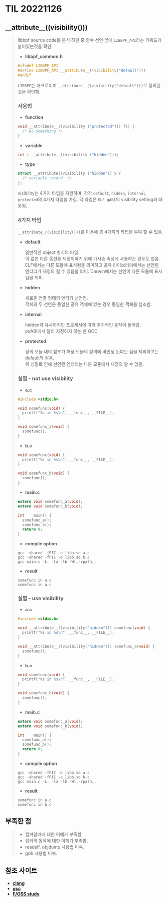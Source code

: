 # TIL 20221126

## \_\_attribute__((visibility())) 
>libbpf source code를 분석 하던 중 함수 선언 앞에 `LIBBPF_API`라는 키워드가 붙어있는것을 확인.
>* **libbpf_common.h**
>```c
>#ifndef LIBBPF_API
>#define LIBBPF_API __attribute__((visibility("default")))
>#endif
>```
>`LIBBPF`는 매크로이며 `__attribute__((visibility("default")))`로 정의된것을 확인함.
> ### 사용법
> * **function**
>```c
>void __attribute__((visibility ("protected"))) f() {
>	/* Do Something */	
>}
>```
> * **variable**
>```c
>int i __attribute__((visibility ("hidden")));
>```
> * **type**
>```c
>struct __attribute((visibility ("hidden")) S {
>	/* variable record  */
>};
>```
>
> visibility는 4가지 타입을 지원하며, 각각 `default`, `hidden`, `internal`, `protected`의 4가지 타입을 가짐.
> 각 타입은 `ELF gABI`의 visibility setting과 대응됨.
>
> ### 4가지 타입
> `__attribute_((visibility()))`를 이용해 총 4가지의 타입을 부여 할 수 있음.
> * **default**
>
>	일반적인 object 형식의 타입.\
>	이 값은 다른 옵션을 재정의하기 위해 가시승 속성에 사용하는 경우도 있음.\
>	ELF에서는 다른 모듈에 표시됨을 의미하고 공유 라이브러리에서는 선언된 엔티티가 재정의 될 수 있음을 의미.
>	Darwin에서는 선언이 다른 모듈에 표시됨을 의미.
> 	
> * **hidden**
>
>	새로운 연결 형태의 엔티티 선언임.\
>	객체의 두 선언은 동일한 공유 객체에 있는 경우 동일한 객체를 참조함.
> 
> * **internal**
>
>	hidden과 유사하지만 프로세서에 따라 추가적인 동작이 들어감.\
>	psABI에서 달리 지정하지 않는 한 GCC
>
> * **protected**
>
>	정의 모듈 내의 참조가 해당 모듈의 정의에 바인딩 된다는 점을 제외하고는 default와 같음.\
>	위 성질로 인해 선언된 엔터티는 다른 모듈에서 재정의 할 수 없음.
>
> ### 실험 - not use visibility
> * **a.c**
>```c
>#include <stdio.h>
>
>void somefunc(void) {
>	printf("%s in %s\n", __func__, __FILE__);	
>}
>
>void somefunc_a(void) {
>	somefunc();
>}
>```
> * **b.c**
>```c
>void somefunc(void) {
>	printf("%s in %s\n", __func__, __FILE__);	
>}
>
>void somefunc_b(void) {
>	somefunc();
>}
>```
> * **main.c**
>```c
>extern void somefunc_a(void);
>extern void somefunc_b(void);
>
>int	main() {
>	somefunc_a();
>	somefunc_b();
>	return 0;
>}
>```
> * **compile option**
>```shell
>gcc -shared -fPIC -o liba.so a.c
>gcc -shared -fPIC -o libb.so b.c
>gcc main.c -L. -la -lb -Wl,-rpath,.
>```
>* **result**
>```shell
>somefunc in a.c
>somefunc in a.c
>```
> ### 실험 - use visibility
> * **a.c**
>```c
>#include <stdio.h>
>
>void __attribute__((visibility("hidden"))) somefunc(void) {
>	printf("%s in %s\n", __func__, __FILE__);	
>}
>
>void __attribute__((visibility("hidden"))) somefunc_a(void) {
>	somefunc();
>}
>```
> * **b.c**
>```c
>void somefunc(void) {
>	printf("%s in %s\n", __func__, __FILE__);	
>}
>
>void somefunc_b(void) {
>	somefunc();
>}
>```
> * **main.c**
>```c
>extern void somefunc_a(void);
>extern void somefunc_b(void);
>
>int	main() {
>	somefunc_a();
>	somefunc_b();
>	return 0;
>}
>```
> * **compile option**
>```shell
>gcc -shared -fPIC -o liba.so a.c
>gcc -shared -fPIC -o libb.so b.c
>gcc main.c -L. -la -lb -Wl,-rpath,.
>```
>* **result**
>```shell
>somefunc in a.c
>somefunc in b.c
>```

## 부족한 점
> * 컴파일러에 대한 이해가 부족함.
> * 링커의 동작에 대한 이해가 부족함.
> * readelf, objdump 사용법 미숙.
> * gdb 사용법 미숙.

## 참조 사이트
* **[clang](https://clang.llvm.org/docs/AttributeReference.html#visibility)**
* **[gcc]((https://gcc.gnu.org/onlinedocs/gcc/Common-Function-Attributes.html#Common-Function-Attributes:~:text=2.36%20or%20later.-,visibility,-(%22visibility_type%22)))**
* **[F/OSS study](http://egloos.zum.com/studyfoss/v/5257309)**